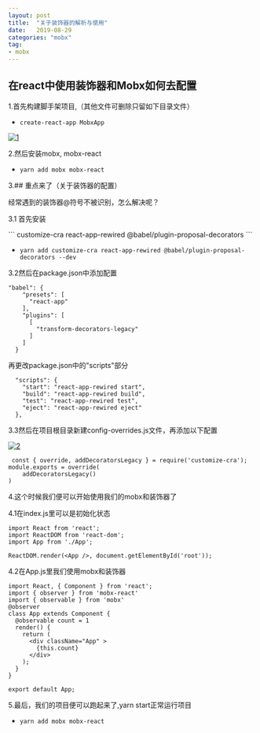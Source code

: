 ```yaml
---
layout: post
title:  "关于装饰器的解析与使用"
date:   2019-08-29
categories: "mobx"
tag: 
- mobx 
--- 
```


## 在react中使用装饰器和Mobx如何去配置

<p>1.首先构建脚手架项目,（其他文件可删除只留如下目录文件）</p>

 *  `create-react-app MobxApp`  

<a href="{{ site.url }}/images/2019829/1.png"><img src="{{ site.url }}/images/2019829/1.png" alt="1"></a>

<p>2.然后安装mobx, mobx-react</p>

  * `yarn add mobx mobx-react` 


<p>3.## 重点来了（关于装饰器的配置）</p>
 <span>经常遇到的装饰器@符号不被识别，怎么解决呢？</span>
<p>3.1 首先安装</p>
```
  customize-cra
  react-app-rewired 
  @babel/plugin-proposal-decorators
```

* `yarn add customize-cra react-app-rewired @babel/plugin-proposal-decorators --dev
`

<p>3.2然后在package.json中添加配置</p>

```
"babel": {
    "presets": [
      "react-app"
    ],
    "plugins": [
      [
        "transform-decorators-legacy"
      ]
    ]
  }

```
再更改package.json中的"scripts"部分

```
  "scripts": {
    "start": "react-app-rewired start",
    "build": "react-app-rewired build",
    "test": "react-app-rewired test",
    "eject": "react-app-rewired eject"
  },

```

<p>3.3然后在项目根目录新建config-overrides.js文件，再添加以下配置</p>

<a href="{{ site.url }}/images/2019829/2.png"><img src="{{ site.url }}/images/2019829/2.png" alt="2"></a>

```
 const { override, addDecoratorsLegacy } = require('customize-cra');
module.exports = override(
    addDecoratorsLegacy()
)

```
<p>4.这个时候我们便可以开始使用我们的mobx和装饰器了</p>
<p>4.1在index.js里可以是初始化状态</p>

```
import React from 'react';
import ReactDOM from 'react-dom';
import App from './App';

ReactDOM.render(<App />, document.getElementById('root'));

```

<p>4.2在App.js里我们使用mobx和装饰器</p>

```
import React, { Component } from 'react';
import { observer } from 'mobx-react'
import { observable } from 'mobx'
@observer
class App extends Component {
  @observable count = 1
  render() {
    return (
      <div className="App" >
        {this.count}
      </div>
    );
  }
}

export default App;

```

<p>5.最后，我们的项目便可以跑起来了,yarn start正常运行项目</p>

  * `yarn add mobx mobx-react`






